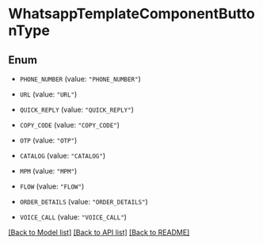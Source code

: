 # WhatsappTemplateComponentButtonType

## Enum


* `PHONE_NUMBER` (value: `"PHONE_NUMBER"`)

* `URL` (value: `"URL"`)

* `QUICK_REPLY` (value: `"QUICK_REPLY"`)

* `COPY_CODE` (value: `"COPY_CODE"`)

* `OTP` (value: `"OTP"`)

* `CATALOG` (value: `"CATALOG"`)

* `MPM` (value: `"MPM"`)

* `FLOW` (value: `"FLOW"`)

* `ORDER_DETAILS` (value: `"ORDER_DETAILS"`)

* `VOICE_CALL` (value: `"VOICE_CALL"`)


[[Back to Model list]](../README.md#documentation-for-models) [[Back to API list]](../README.md#documentation-for-api-endpoints) [[Back to README]](../README.md)


